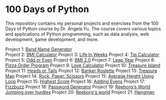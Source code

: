 # 100 Days of Python

This repository contains my personal projects and exercises from the 100 Days of Python course by Dr. Angela Yu. The course covers various topics and applications of Python programming, such as data analysis, web development, game development, and more.

Project 1: [Band Name Generator](https://github.com/abhivik/100-Days-of-Python/blob/main/1.1%20Band%20Name%20Generator.py)<br>
Project 2: [BMI Calculator](https://github.com/abhivik/100-Days-of-Python/blob/main/2.1%20BMI%20Calculator.py)
Project 3: [Life In Weeks](https://github.com/abhivik/100-Days-of-Python/blob/main/2.2%20Life%20In%20Weeks.py)
Project 4: [Tip Calculator](https://github.com/abhivik/100-Days-of-Python/blob/main/2.3%20Tip%20Calculator.py)
Project 5: [Odd or Even](https://github.com/abhivik/100-Days-of-Python/blob/main/3.1%20Odd%20or%20Even.py)
Project 6: [BMI 2.0](https://github.com/abhivik/100-Days-of-Python/blob/main/3.2%20BMI%202.0.py)
Project 7: [Leap Year](https://github.com/abhivik/100-Days-of-Python/blob/main/3.3%20Leap%20Year.py)
Project 8: [Pizza Order Program](https://github.com/abhivik/100-Days-of-Python/blob/main/3.4%20Pizza%20Order%20Program.py)
Project 9: [Love Calculator](https://github.com/abhivik/100-Days-of-Python/blob/main/3.5%20Love%20Calculator.py)
Project 10: [Treasure Island](https://github.com/abhivik/100-Days-of-Python/blob/main/3.6%20Treasure%20Island.py)
Project 11: [Heads or Tails](https://github.com/abhivik/100-Days-of-Python/blob/main/4.1%20Heads%20or%20Tails.py)
Project 12: [Banker Roulette](https://github.com/abhivik/100-Days-of-Python/blob/main/4.2%20Banker%20Roulette.py)
Project 13: [Treasure Map](https://github.com/abhivik/100-Days-of-Python/blob/main/4.3%20Treasure%20Map.py)
Project 14: [Rock, Paper, Scissors](https://github.com/abhivik/100-Days-of-Python/blob/main/4.4%20Rock%2C%20Paper%2C%20Scissors.py)
Project 15: [Average Height Using Loop](https://github.com/abhivik/100-Days-of-Python/blob/main/5.1%20Average%20Height%20using%20for%20loop.py)
Project 15: [Highest Score](https://github.com/abhivik/100-Days-of-Python/blob/main/5.2%20Highest%20Score.py)
Project 16: [Adding Evens](https://github.com/abhivik/100-Days-of-Python/blob/main/5.3%20Adding%20Evens.py)
Project 17: [Fizzbuzz](https://github.com/abhivik/100-Days-of-Python/blob/main/5.4%20Fizzbuzz.py)
Project 18: [Password Generator](https://github.com/abhivik/100-Days-of-Python/blob/main/5.5%20Password%20Generator.py)
Project 19: [Reeborg's World Jumping over hurdles](https://github.com/abhivik/100-Days-of-Python/blob/main/6.1%20Reeborg's%20World%20Jumping%20over%20hurdles.py)
Project 20: [Reeborg's world](https://github.com/abhivik/100-Days-of-Python/blob/main/6.2%20Reeborg's%20World%20-%20Maze.py)
Project 21: [Hangman](https://github.com/abhivik/100-Days-of-Python/blob/main/7.1%20Hangman.py)
